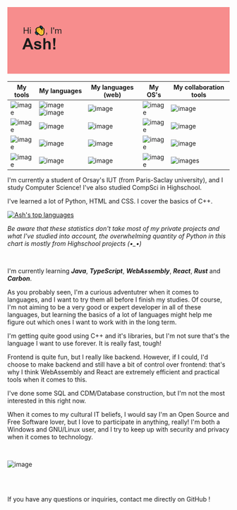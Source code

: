 ![](header.png)

| My tools      | My languages  | My languages (web) | My OS's       | My collaboration tools |
| ------------- | ------------- | ------------------ | ------------- | ---------------------- |
| ![image](https://img.shields.io/badge/MDN_Web_Docs-black?style=for-the-badge&logo=mdnwebdocs&logoColor=white)  | ![image](https://img.shields.io/badge/C-00599C?style=for-the-badge&logo=c&logoColor=white) ![image](https://img.shields.io/badge/C%2B%2B-00599C?style=for-the-badge&logo=c%2B%2B&logoColor=white) | ![image](https://img.shields.io/badge/HTML5-E34F26?style=for-the-badge&logo=html5&logoColor=white) | ![image](https://img.shields.io/badge/Arch_Linux-1793D1?style=for-the-badge&logo=arch-linux&logoColor=white) | ![image](https://img.shields.io/badge/GitHub-100000?style=for-the-badge&logo=github&logoColor=white) |
| ![image](https://img.shields.io/badge/CMake-064F8C?style=for-the-badge&logo=cmake&logoColor=white)  | ![image](https://img.shields.io/badge/Shell_Script-121011?style=for-the-badge&logo=gnu-bash&logoColor=white) | ![image](https://img.shields.io/badge/React-20232A?style=for-the-badge&logo=react&logoColor=61DAFB) | ![image](https://img.shields.io/badge/Ubuntu-E95420?style=for-the-badge&logo=ubuntu&logoColor=white) | ![image](https://img.shields.io/badge/GitLab-330F63?style=for-the-badge&logo=gitlab&logoColor=white) |
| ![image](https://img.shields.io/badge/VSCode-0078D4?style=for-the-badge&logo=visual%20studio%20code&logoColor=white) | ![image](https://img.shields.io/badge/Python-FFD43B?style=for-the-badge&logo=python&logoColor=blue) | ![image](https://img.shields.io/badge/TypeScript-007ACC?style=for-the-badge&logo=typescript&logoColor=white) | ![image](https://img.shields.io/badge/Windows-0078D6?style=for-the-badge&logo=windows&logoColor=white) | ![image](https://img.shields.io/badge/GIT-E44C30?style=for-the-badge&logo=git&logoColor=white) |
| ![image](https://img.shields.io/badge/prettier-1A2C34?style=for-the-badge&logo=prettier&logoColor=F7BA3E) | ![image](https://img.shields.io/badge/Rust-000000?style=for-the-badge&logo=rust&logoColor=white) | ![image](https://img.shields.io/badge/WebAssembly-654FF0?style=for-the-badge&logo=WebAssembly&logoColor=white) | ![image](https://img.shields.io/badge/Raspberry%20Pi-A22846?style=for-the-badge&logo=Raspberry%20Pi&logoColor=white) | ![images](https://img.shields.io/badge/Markdown-000000?style=for-the-badge&logo=markdown&logoColor=white) |

I'm currently a student of Orsay's IUT (from Paris-Saclay university), and I study Computer Science! I've also studied CompSci in Highschool.

I've learned a lot of Python, HTML and CSS. I cover the basics of C++.

[![Ash's top languages](https://github-readme-stats.vercel.app/api/top-langs/?username=sillyash&theme=blue-green)](https://github.com/sillyash/github-readme-stats)

*Be aware that these statistics don't take most of my private projects and what I've studied into account, the overwhelming quantity of Python in this chart is mostly from Highschool projects (•_•)*

<br>

I'm currently learning ***Java***, ***TypeScript***, ***WebAssembly***, ***React***, ***Rust*** and ***Carbon***.

As you probably seen, I'm a curious adventutrer when it comes to languages, and I want to try them all before I finish my studies. Of course, I'm not aiming to be a very good or expert developer in all of these languages, but learning the basics of a lot of languages might help me figure out which ones I want to work with in the long term.

I'm getting quite good using C++ and it's libraries, but I'm not sure that's the language I want to use forever. It is really fast, tough!

Frontend is quite fun, but I really like backend. However, if I could, I'd choose to make backend and still have a bit of control over frontend: that's why I think WebAssembly and React are extremely efficient and practical tools when it comes to this.

I've done some SQL and CDM/Database construction, but I'm not the most interested in this right now.

When it comes to my cultural IT beliefs, I would say I'm an Open Source and Free Software lover, but I love to participate in anything, really! I'm both a Windows and GNU/Linux user, and I try to keep up with security and privacy when it comes to technology.

<br>

![image](https://gists-readme.yizack.com/api?user=sillyash)

<br><br>

If you have any questions or inquiries, contact me directly on GitHub !

